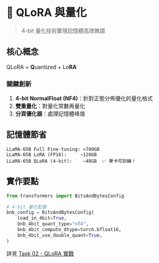 # 📕 QLoRA 與量化

> 4-bit 量化技術實現記憶體高效微調

## 核心概念

QLoRA = **Q**uantized + Lo**RA**

### 關鍵創新
1. **4-bit NormalFloat (NF4)**：針對正態分佈優化的量化格式
2. **雙重量化**：對量化常數再量化
3. **分頁優化器**：處理記憶體峰值

## 記憶體節省

```
LLaMA-65B Full Fine-tuning: >780GB
LLaMA-65B LoRA (FP16):     ~120GB  
LLaMA-65B QLoRA (4-bit):    ~48GB  ✅ 單卡可訓練！
```

## 實作要點

```python
from transformers import BitsAndBytesConfig

# 4-bit 量化配置
bnb_config = BitsAndBytesConfig(
    load_in_4bit=True,
    bnb_4bit_quant_type="nf4",
    bnb_4bit_compute_dtype=torch.bfloat16,
    bnb_4bit_use_double_quant=True,
)
```

詳見 [Task 02 - QLoRA 實戰](../lab_tasks/task02_qlora/)
